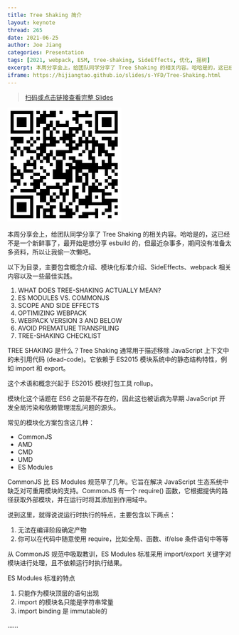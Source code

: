 ```yaml
---
title: Tree Shaking 简介
layout: keynote
thread: 265
date: 2021-06-25
author: Joe Jiang
categories: Presentation
tags: [2021, webpack, ESM, tree-shaking, SideEffects, 优化, 摇树]
excerpt: 本周分享会上，给团队同学分享了 Tree Shaking 的相关内容。哈哈是的，这已经不是一个新鲜事了……
iframe: https://hijiangtao.github.io/slides/s-YFD/Tree-Shaking.html
---
```


> [扫码或点击链接查看完整 Slides](https://hijiangtao.github.io/slides/s-YFD/Tree-Shaking.html)

[![](/assets/in-post/2021-06-25-Tree-Shaking-qrcode.png)](https://hijiangtao.github.io/slides/s-YFD/Tree-Shaking.html)

本周分享会上，给团队同学分享了 Tree Shaking 的相关内容。哈哈是的，这已经不是一个新鲜事了，最开始是想分享 esbuild 的，但最近杂事多，期间没有准备太多资料，所以让我偷一次懒吧。

以下为目录，主要包含概念介绍、模块化标准介绍、SideEffects、webpack 相关内容以及一些最佳实践。

1. WHAT DOES TREE-SHAKING ACTUALLY MEAN?
2. ES MODULES VS. COMMONJS
3. SCOPE AND SIDE EFFECTS
4. OPTIMIZING WEBPACK
5. WEBPACK VERSION 3 AND BELOW
6. AVOID PREMATURE TRANSPILING
7. TREE-SHAKING CHECKLIST

TREE SHAKING 是什么？Tree Shaking 通常用于描述移除 JavaScript 上下文中的未引用代码 (dead-code)。它依赖于 ES2015 模块系统中的静态结构特性，例如 import 和 export。

这个术语和概念兴起于 ES2015 模块打包工具 rollup。

模块化这个话题在 ES6 之前是不存在的，因此这也被诟病为早期 JavaScript 开发全局污染和依赖管理混乱问题的源头。

常见的模块化方案包含这几种：

* CommonJS
* AMD
* CMD
* UMD
* ES Modules

CommonJS 比 ES Modules 规范早了几年。它旨在解决 JavaScript 生态系统中缺乏对可重用模块的支持。CommonJS 有一个 require() 函数，它根据提供的路径获取外部模块，并在运行时将其添加到作用域中。

说到这里，就得说说运行时执行的特点，主要包含以下两点：

1. 无法在编译阶段确定产物
2. 你可以在代码中随意使用 require，比如全局、函数、if/else 条件语句中等等

从 CommonJS 规范中吸取教训，ES Modules 标准采用 import/export 关键字对模块进行处理，且不依赖运行时执行结果。

ES Modules 标准的特点

1. 只能作为模块顶层的语句出现
2. import 的模块名只能是字符串常量
3. import binding 是 immutable的

……
